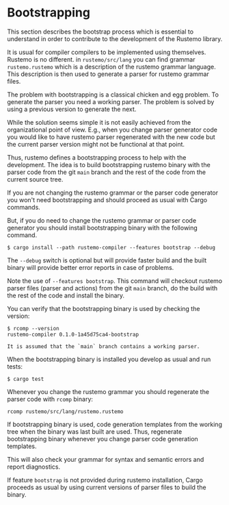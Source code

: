 # Bootstrapping

This section describes the bootstrap process which is essential to understand in
order to contribute to the development of the Rustemo library.

It is usual for compiler compilers to be implemented using themselves. Rustemo
is no different. in `rustemo/src/lang` you can find grammar `rustemo.rustemo`
which is a description of the rustemo grammar language. This description is then
used to generate a parser for rustemo grammar files.

The problem with bootstrapping is a classical chicken and egg problem. To
generate the parser you need a working parser. The problem is solved by using a
previous version to generate the next.

While the solution seems simple it is not easily achieved from the
organizational point of view. E.g., when you change parser generator code you
would like to have rustemo parser regenerated with the new code but the current
parser version might not be functional at that point.

Thus, rustemo defines a bootstrapping process to help with the development. The
idea is to build bootstrapping rustemo binary with the parser code from the git
`main` branch and the rest of the code from the current source tree.

If you are not changing the rustemo grammar or the parser code generator you
won't need bootstrapping and should proceed as usual with Cargo commands.

But, if you do need to change the rustemo grammar or parser code generator you
should install bootstrapping binary with the following command.

    $ cargo install --path rustemo-compiler --features bootstrap --debug

The `--debug` switch is optional but will provide faster build and the built
binary will provide better error reports in case of problems.

Note the use of `--features bootstrap`. This command will checkout rustemo
parser files (parser and actions) from the git `main` branch, do the build with
the rest of the code and install the binary.

You can verify that the bootstrapping binary is used by checking the version:

    $ rcomp --version
    rustemo-compiler 0.1.0-1a45d75ca4-bootstrap

```admonish note
It is assumed that the `main` branch contains a working parser.
```

When the bootstrapping binary is installed you develop as usual and run tests:

    $ cargo test

Whenever you change the rustemo grammar you should regenerate the parser code
with `rcomp` binary:

    rcomp rustemo/src/lang/rustemo.rustemo

If bootstrapping binary is used, code generation templates from the working tree
when the binary was last built are used. Thus, regenerate bootstrapping binary
whenever you change parser code generation templates.

This will also check your grammar for syntax and semantic errors and report
diagnostics.

If feature `bootstrap` is not provided during rustemo installation, Cargo
proceeds as usual by using current versions of parser files to build the binary.
